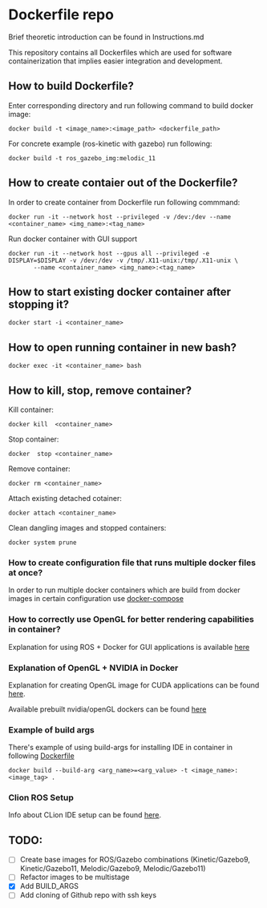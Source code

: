 # Dockerfile repo

Brief theoretic introduction can be found in Instructions.md

This repository contains all Dockerfiles which are used for software containerization that implies easier 
integration and development. 

## How to build Dockerfile? 

Enter corresponding directory and run following command to build docker image: 
```
docker build -t <image_name>:<image_path> <dockerfile_path> 
```

For concrete example (ros-kinetic with gazebo) run following: 
```
docker build -t ros_gazebo_img:melodic_11
```

## How to create contaier out of the Dockerfile? 

In order to create container from Dockerfile run following commmand:
```
docker run -it --network host --privileged -v /dev:/dev --name <container_name> <img_name>:<tag_name> 
```

Run docker container with GUI support 
```
docker run -it --network host --gpus all --privileged -e DISPLAY=$DISPLAY -v /dev:/dev -v /tmp/.X11-unix:/tmp/.X11-unix \
       --name <container_name> <img_name>:<tag_name> 
```

## How to start existing docker container after stopping it? 
```
docker start -i <container_name> 
```

## How to open running container in new bash? 
```
docker exec -it <container_name> bash 
```

## How to kill, stop, remove container? 

Kill container: 
```
docker kill  <container_name> 
```

Stop container: 
```
docker  stop <container_name> 
```

Remove container: 
```
docker rm <container_name> 
```

Attach existing detached cotainer: 
```
docker attach <container_name> 
```

Clean dangling images and stopped containers: 
```
docker system prune 
```

### How to create configuration file that runs multiple docker files at once? 

In order to run multiple docker containers which are build from docker images in certain configuration 
use [docker-compose](https://docs.docker.com/compose/) 

### How to correctly use OpenGL for better rendering capabilities in container? 

Explanation for using ROS + Docker for GUI applications is available [here](http://wiki.ros.org/docker/Tutorials/GUI)

### Explanation of OpenGL + NVIDIA in Docker

Explanation for creating OpenGL image for CUDA applications can be found [here](https://medium.com/@benjamin.botto/opengl-and-cuda-applications-in-docker-af0eece000f1). 

Available prebuilt nvidia/openGL dockers can be found [here](https://medium.com/@benjamin.botto/opengl-and-cuda-applications-in-docker-af0eece000f1) 

### Example of build args 

There's example of using build-args for installing IDE in container in following [Dockerfile](https://github.com/larics/docker_files/blob/master/ros-melodic/moveit_ros/Dockerfile) 

```
docker build --build-arg <arg_name>=<arg_value> -t <image_name>:<image_tag> .
```

### Clion ROS Setup 

Info about CLion IDE setup can be found [here](https://www.jetbrains.com/help/clion/ros-setup-tutorial.html#launch-in-sourced). 

## TODO: 

- [ ] Create base images for ROS/Gazebo combinations (Kinetic/Gazebo9, Kinetic/Gazebo11, Melodic/Gazebo9, Melodic/Gazebo11) 
- [ ] Refactor images to be multistage
- [x] Add BUILD_ARGS 
- [ ] Add cloning of Github repo with ssh keys 

